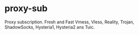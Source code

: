 # proxy-sub
Proxy subscription.
Fresh and Fast Vmess, Vless, Reality, Trojan, ShadowSocks, Hysteria1, Hysteria2 ans Tuic.
